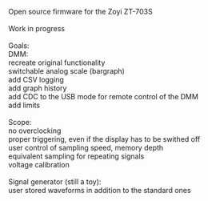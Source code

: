 Open source firmware for the Zoyi ZT-703S <br />
<br />
Work in progress <br />
 <br />
Goals: <br />
DMM: <br />
 recreate original functionality <br />
 switchable analog scale (bargraph) <br />
 add CSV logging <br />
 add graph history <br />
 add CDC to the USB mode for remote control of the DMM <br />
 add limits <br />
 <br />
Scope: <br />
 no overclocking <br />
 proper triggering, even if the display has to be swithed off <br />
 user control of sampling speed, memory depth <br />
 equivalent sampling for repeating signals <br />
 voltage calibration <br />
 <br />
Signal generator (still a toy): <br />
 user stored waveforms in addition to the standard ones <br />


